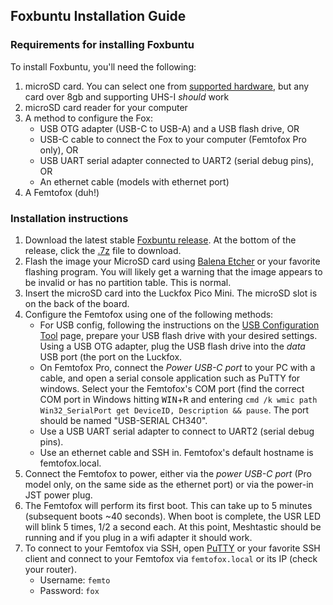 
## Foxbuntu Installation Guide
### Requirements for installing Foxbuntu
To install Foxbuntu, you'll need the following:
1. microSD card. You can select one from [supported hardware](supported_hardware.md), but any card over 8gb and supporting UHS-I *should* work
 2. microSD card reader for your computer
 3. A method to configure the Fox:
	* USB OTG adapter (USB-C to USB-A) and a USB flash drive, OR
	* USB-C cable to connect the Fox to your computer (Femtofox Pro only), OR
	* USB UART serial adapter connected to UART2 (serial debug pins), OR
	* An ethernet cable (models with ethernet port)
4. A Femtofox (duh!)

### Installation instructions
1. Download the latest stable [Foxbuntu release](https://github.com/noon92/femtofox/releases). At the bottom of the release, click the <u>.7z</u> file to download.
2. Flash the image your MicroSD card using [Balena Etcher](https://etcher.balena.io/) or your favorite flashing program. You will likely get a warning that the image appears to be invalid or has no partition table. This is normal.
3. Insert the microSD card into the Luckfox Pico Mini. The microSD slot is on the back of the board.
4. Configure the Femtofox using one of the following methods:
	* For USB config, following the instructions on the [USB Configuration Tool](usb_config.md) page, prepare your USB flash drive with your desired settings. Using a USB OTG adapter, plug the USB flash drive into the *data* USB port (the port on the Luckfox.
	* On Femtofox Pro, connect the *Power USB-C port* to your PC with a cable, and open a serial console application such as PuTTY for windows. Select your the Femtofox's COM port (find the correct COM port in Windows hitting <kbd>WIN</kbd>+<kbd>R</kbd> and entering `cmd /k wmic path Win32_SerialPort get DeviceID, Description && pause`. The port should be named "USB-SERIAL CH340".
	* Use a USB UART serial adapter to connect to UART2 (serial debug pins).
	* Use an ethernet cable and SSH in. Femtofox's default hostname is femtofox.local.
5. Connect the Femtofox to power, either via the *power USB-C port* (Pro model only, on the same side as the ethernet port) or via the power-in JST power plug.
6. The Femtofox will perform its first boot. This can take up to 5 minutes (subsequent boots ~40 seconds). When boot is complete, the USR LED will blink 5 times, 1/2 a second each. At this point, Meshtastic should be running and if you plug in a wifi adapter it should work.
7. To connect to your Femtofox via SSH, open [PuTTY](https://www.putty.org/) or your favorite SSH client and connect to your Femtofox via `femtofox.local` or its IP (check your router).
	* Username: `femto`
	* Password: `fox`
<!--stackedit_data:
eyJoaXN0b3J5IjpbLTE0Mjg3MDkzMzldfQ==
-->
